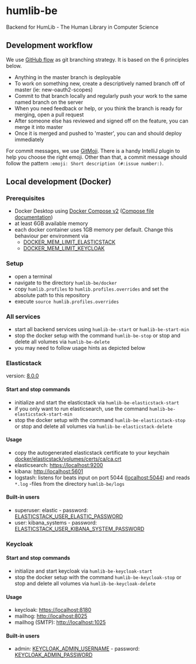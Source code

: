 # humlib-be
Backend for HumLib - The Human Library in Computer Science

## Development workflow
We use [GitHub flow](https://githubflow.github.io/) as git branching strategy. It is based on the 6 principles below.

- Anything in the master branch is deployable
- To work on something new, create a descriptively named branch off of master (ie: new-oauth2-scopes)
- Commit to that branch locally and regularly push your work to the same named branch on the server
- When you need feedback or help, or you think the branch is ready for merging, open a pull request
- After someone else has reviewed and signed off on the feature, you can merge it into master
- Once it is merged and pushed to 'master', you can and should deploy immediately

For commit messages, we use [GitMoji](https://gitmoji.dev/). There is a handy IntelliJ plugin to help you choose the right emoji.
Other than that, a commit message should follow the pattern `:emoji: Short description (#:issue number:)`.

## Local development (Docker)

### Prerequisites

- Docker Desktop
  using [Docker Compose v2](https://docs.docker.com/compose/cli-command/) ([Compose file documentation](https://github.com/compose-spec/compose-spec/blob/master/spec.md))
- at least 6GB available memory
- each docker container uses 1GB memory per default. Change this behaviour per environment via
    - [DOCKER_MEM_LIMIT_ELASTICSTACK](docker/.env.local 'DOCKER_MEM_LIMIT_ELASTICSTACK')
    - [DOCKER_MEM_LIMIT_KEYCLOAK](docker/.env.local 'DOCKER_MEM_LIMIT_KEYCLOAK')

### Setup

- open a terminal
- navigate to the directory `humlib-be/docker`
- copy `humlib.profiles` to `humlib.profiles.overrides` and set the absolute path to this repository
- execute `source humlib.profiles.overrides`

### All services

- start all backend services using `humlib-be-start` or `humlib-be-start-min`
- stop the docker setup with the command `humlib-be-stop` or stop and delete all volumes via `humlib-be-delete`
- you may need to follow usage hints as depicted below

### Elasticstack

version: [8.0.0](https://www.elastic.co/guide/en/elastic-stack-get-started/8.0/get-started-stack-docker.html#run-docker-secure "documentation")

#### Start and stop commands

- initialize and start the elasticstack via `humlib-be-elasticstack-start`
- if you only want to run elasticsearch, use the command `humlib-be-elasticstack-start-min`
- stop the docker setup with the command `humlib-be-elasticstack-stop` or stop and delete all volumes
  via `humlib-be-elasticstack-delete`

#### Usage

- copy the autogenerated elasticstack certificate to your
  keychain [docker/elasticstack/volumes/certs/ca/ca.crt](docker/elasticstack/volumes/certs/ca/ca.crt 'docker/elasticstack/volumes/certs/ca/ca.crt')
- elasticsearch: [https://localhost:9200](https://localhost:9200 'https://localhost:9200')
- kibana: [http://localhost:5601](http://localhost:5601 'http://localhost:5601')
- logstash: listens for beats input on port 5044 ([localhost:5044](localhost:5044 'localhost:5044')) and reads `*.log`
  -files from the directory `humlib-be/logs`

#### Built-in users

- superuser: elastic -
  password: [ELASTICSTACK_USER_ELASTIC_PASSWORD](docker/.env.local 'ELASTICSTACK_USER_ELASTIC_PASSWORD')
- user: kibana_systems -
  password: [ELASTICSTACK_USER_KIBANA_SYSTEM_PASSWORD](docker/.env.local 'ELASTICSTACK_USER_KIBANA_SYSTEM_PASSWORD')

### Keycloak

#### Start and stop commands

- initialize and start keycloak via `humlib-be-keycloak-start`
- stop the docker setup with the command `humlib-be-keycloak-stop` or stop and delete all volumes
  via `humlib-be-keycloak-delete`

#### Usage

- keycloak: [https://localhost:8180](https://localhost:8180 'https://localhost:8180')
- mailhog: [http://localhost:8025](http://localhost:8025 'http://localhost:8025')
- mailhog (SMTP): [http://localhost:1025](http://localhost:1025 'http://localhost:8025')

#### Built-in users

- admin: [KEYCLOAK_ADMIN_USERNAME](docker/.env.local 'KEYCLOAK_ADMIN_USERNAME') -
  password: [KEYCLOAK_ADMIN_PASSWORD](docker/.env.local 'KEYCLOAK_ADMIN_PASSWORD')
